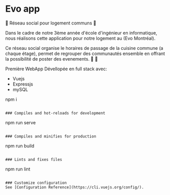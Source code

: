 # Evo app


📱 Réseau social pour logement communs 📱

Dans le cadre de notre 3ème année d'école d'ingénieur en informatique, nous réalisons cette  application pour notre logement au (Evo Montréal).

Ce réseau social organise le horaires de passage de la cuisine commune (a chaque étage), permet de regrouper des communautés ensemble en offrant la possibilité de poster des evenements. 
🤲 🙏 

Première WebApp Dévellopée en full stack avec:
 - Vuejs
 - Expressjs
 - mySQL



npm i
```

### Compiles and hot-reloads for development
```
npm run serve
```

### Compiles and minifies for production
```
npm run build
```

### Lints and fixes files
```
npm run lint
```

### Customize configuration
See [Configuration Reference](https://cli.vuejs.org/config/).
